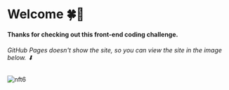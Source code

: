 # Welcome 🍀👋
#### Thanks for checking out this front-end coding challenge.
###### GitHub Pages doesn't show the site, so you can view the site in the image below. ⬇
![nft6](https://user-images.githubusercontent.com/86670993/153723698-028ee974-1f3d-4e28-bd32-eebfbd3ebf74.png)
